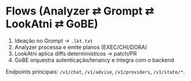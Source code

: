 # Flows (Analyzer ⇄ Grompt ⇄ LookAtni ⇄ GoBE)

1. Ideação no Grompt → `.lkt.txt`
2. Analyzer processa e emite planos (EXEC/CHI/DORA)
3. LookAtni aplica diffs determinísticos → patch/PR
4. GoBE orquestra autenticação/tenancy e integra com o backend

Endpoints principais: `/v1/chat`, `/v1/advise`, `/v1/providers`, `/v1/state/*`.

